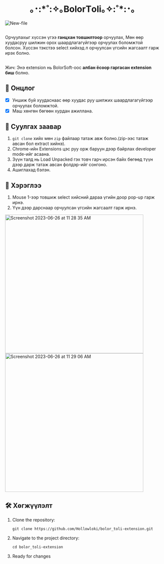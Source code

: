 


<h1 align="center">｡･:*˚:✧｡BolorТoli｡✧:˚*:･｡</h1>

![New-file](https://github.com/your-moon/BolorToli/assets/104183502/3366614c-63ed-4d10-8f2e-2c5346c8344c)
##

Oрчуулахыг хүссэн үгээ **ганцхан товшилтоор** орчуулах, Мөн өөр хуудасруу шилжин орох шаардлагагүйгээр орчуулах боломжтой болсон. Хүссэн тэкстээ select хийхэд л орчуулсан үгсийн жагсаалт гарж ирэх болно.

##

Жич: Энэ extension нь BolorSoft-oос **албан ёсоор гаргасан extension биш** болно.

## 🌟 Онцлог 

- [x] Уншиж буй хуудаснаас өөр хуудас руу шилжих шаардлагагүйгээр орчуулах боломжтой.
- [x] Маш хөнгөн бөгөөн хурдан ажиллана.
  
## 🚀 Суулгах заавар
1. ```git clone``` хийх мөн ```zip``` файлаар татаж авж болно.(zip-ээс татаж авсан бол extract хийнэ).
2. Chrome-ийн Extensions цэс руу орж баруун дээр байрлах developer mode-ийг асаана.
3. Зүүн талд нь Load Unpacked гэх товч гарч ирсэн байх бөгөөд түүн дээр дарж татаж авсан фолдэр-ийг сонгоно.
4. Ашиглахад бэлэн.

## 📙 Хэрэглээ
1. Mouse 1-ээр товшиж select хийсний дараа үгийн доор pop-up гарж ирнэ.
2. Үүн дээр дарснаар орчуулсан үгсийн жагсаалт гарж ирнэ.
<img width="450" alt="Screenshot 2023-06-26 at 11 28 35 AM" src="https://github.com/Hollowloki/bolor_toli-extension/assets/104183502/b3fd3b2b-c3e9-4f8f-a08f-85fe15b481ab">
<img width="450" alt="Screenshot 2023-06-26 at 11 29 06 AM" src="https://github.com/Hollowloki/bolor_toli-extension/assets/104183502/b7eaba26-67dc-4ac6-8766-55c64bbc8154">


## 🛠️ Хөгжүүлэлт

1. Clone the repository:
   ```
   git clone https://github.com/Hollowloki/bolor_toli-extension.git
   ```

2. Navigate to the project directory:
   ```
   cd bolor_toli-extension
   ```

3. Ready for changes
